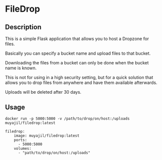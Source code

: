 # FileDrop

## Description

This is a simple Flask application that allows you to host a Dropzone for files.

Basically you can specify a bucket name and upload files to that bucket.

Downloading the files from a bucket can only be done when the bucket name is known.

This is not for using in a high security setting, but for a quick solution that allows you to drop files from anywhere and have them available afterwards.

Uploads will be deleted after 30 days.

## Usage
`docker run -p 5000:5000 -v /path/to/drop/on/host:/uploads muyajil/filedrop:latest`

```
filedrop:
    image: muyajil/filedrop:latest
    ports:
      - 5000:5000
    volumes:
      - "path/to/drop/on/host:/uploads"
```